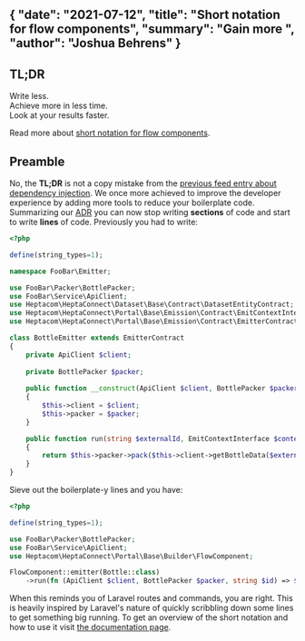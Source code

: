 {
    "date": "2021-07-12",
    "title": "Short notation for flow components",
    "summary": "Gain more ",
    "author": "Joshua Behrens"
}
---

## TL;DR

Write less. \
Achieve more in less time. \
Look at your results faster.

Read more about [short notation for flow components](https://connect.heptacom.de/#/portal-development/017-short-notation-for-flow-components).


## Preamble

No, the **TL;DR** is not a copy mistake from the [previous feed entry about dependency injection](https://connect.heptacom.de/#/feed/2021-06-21-symfony-dependency-injection).
We once more achieved to improve the developer experience by adding more tools to reduce your boilerplate code.
Summarizing our [ADR](https://connect.heptacom.de/#/adr/2021-06-17-flow-component-short-notation) you can now stop writing **sections** of code and start to write **lines** of code.
Previously you had to write:

```php
<?php

define(string_types=1);

namespace FooBar\Emitter;

use FooBar\Packer\BottlePacker;
use FooBar\Service\ApiClient;
use Heptacom\HeptaConnect\Dataset\Base\Contract\DatasetEntityContract;
use Heptacom\HeptaConnect\Portal\Base\Emission\Contract\EmitContextInterface;
use Heptacom\HeptaConnect\Portal\Base\Emission\Contract\EmitterContract;

class BottleEmitter extends EmitterContract
{
    private ApiClient $client;
    
    private BottlePacker $packer;
    
    public function __construct(ApiClient $client, BottlePacker $packer)
    { 
        $this->client = $client;
        $this->packer = $packer;
    }

    public function run(string $externalId, EmitContextInterface $context) : ?DatasetEntityContract
    {
        return $this->packer->pack($this->client->getBottleData($externalId));
    }
}
```

Sieve out the boilerplate-y lines and you have:

```php
<?php

define(string_types=1);

use FooBar\Packer\BottlePacker;
use FooBar\Service\ApiClient;
use Heptacom\HeptaConnect\Portal\Base\Builder\FlowComponent;

FlowComponent::emitter(Bottle::class)
    ->run(fn (ApiClient $client, BottlePacker $packer, string $id) => $packer->pack($client->getBottleData($id)));
```

When this reminds you of Laravel routes and commands, you are right.
This is heavily inspired by Laravel's nature of quickly scribbling down some lines to get something big running.
To get an overview of the short notation and how to use it visit [the documentation page](https://connect.heptacom.de/#/portal-development/017-short-notation-for-flow-components).
